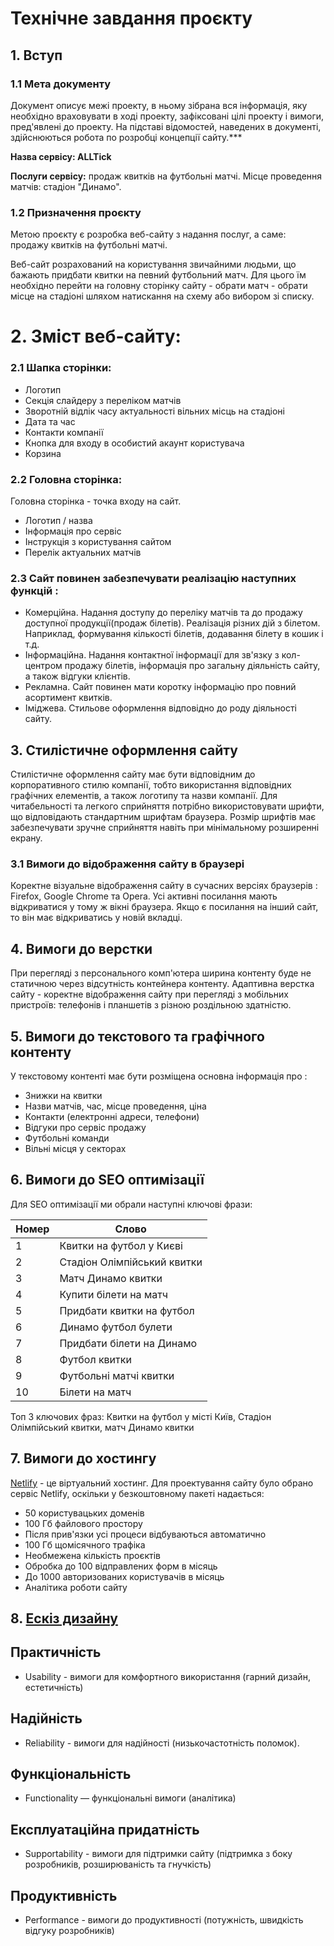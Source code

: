 # Технічне завдання проєкту

## 1. Вступ

### 1.1 Мета документу

Документ описує межі проекту, в ньому зібрана вся інформація, яку необхідно враховувати в ході проекту, зафіксовані цілі проекту і вимоги, пред'явлені до проекту. На підставі відомостей, наведених в документі, здійснюються робота по розробці концепції сайту.***

**Назва сервісу: ALLTick**

**Послуги сервісу:** продаж квитків на футбольні матчі. 
Місце проведення матчів: стадіон "Динамо".

### 1.2 Призначення проєкту

Метою проєкту є розробка веб-сайту з надання послуг, а саме: продажу квитків на футбольні матчі.

Веб-сайт розрахований на користування звичайними людьми, що бажають придбати квитки на певний футбольний матч.
Для цього їм необхідно перейти на головну сторінку сайту - обрати матч - обрати місце на стадіоні шляхом натискання на схему або вибором зі списку.

# 2. Зміст веб-сайту:
### 2.1 Шапка сторінки: ###
   * Логотип
   * Секція слайдеру з переліком матчів
   * Зворотній відлік часу актуальності вільних місць на стадіоні
   * Дата та час
   * Контакти компанії
   * Кнопка для входу в особистий акаунт користувача
   * Корзина

### 2.2 Головна сторінка: ### 
Головна сторінка - точка входу на сайт.

  * Логотип / назва
  * Інформація про сервіс
  * Інструкція з користування сайтом
  * Перелік актуальних матчів

### 2.3 Сайт повинен забезпечувати реалізацію наступних функцій : ###

* Комерційна. Надання доступу до переліку матчів та до продажу доступної продукції(продаж білетів). Реалізація різних дій з білетом. Наприклад, формування кількості білетів, додавання білету в кошик і т.д.
* Інформаційна. Надання контактної інформації для зв'язку з кол-центром продажу білетів, інформація про загальну діяльність сайту, а також відгуки клієнтів.
* Рекламна. Сайт повинен мати коротку інформацію про повний асортимент квитків.
* Іміджева. Стильове оформлення відповідно до роду діяльності сайту.
 
## 3. Стилістичне оформлення сайту ###

Стилістичне оформлення сайту має бути відповідним до корпоративного стилю компанії, тобто використання відповідних графічних елементів, а також логотипу та назви компанії. Для читабельності та легкого сприйняття потрібно використовувати шрифти, що відповідають стандартним шрифтам браузера. Розмір шрифтів має забезпечувати зручне сприйняття навіть при мінімальному розширенні екрану.

### 3.1 Вимоги до відображення сайту в браузері ###

Коректне візуальне відображення сайту в сучасних версіях браузерів : Firefox, Google Chrome та Opera.
Усі активні посилання мають відкриватися у тому ж вікні браузера. Якщо є посилання на інший сайт, то він має відкриватись у новій вкладці.

## 4. Вимоги до верстки ###

При перегляді з персонального комп'ютера ширина контенту буде не статичною через відсутність контейнера контенту. 
Адаптивна верстка сайту - коректне відображення сайту при перегляді з мобільних пристроїв: телефонів і планшетів з різною роздільною здатністю.

## 5. Вимоги до текстового та графічного контенту ###

У текстовому контенті має бути розміщена основна інформація про :
* Знижки на квитки
* Назви матчів, час, місце проведення, ціна
* Контакти (електронні адреси, телефони)
* Відгуки про сервіс продажу
* Футбольні команди
* Вільні місця у секторах

## 6. Вимоги до SEO оптимізації
Для SEO оптимізації ми обрали наступні ключові фрази:

| Номер |   Слово   |
| ----- | --------- |
|   1   |   Квитки на футбол у Києві  |
|   2   | Стадіон Олімпійський квитки |
|   3   |      Матч Динамо квитки     |
|   4   |    Купити білети на матч    |
|   5   |  Придбати квитки на футбол  |
|   6   |     Динамо футбол булети    |
|   7   |  Придбати білети на Динамо  |
|   8   |        Футбол квитки        |
|   9   |    Футбольні матчі квитки   |
|   10  |       Білети на матч        |

Топ 3 ключових фраз: Квитки на футбол у місті Київ, Стадіон Олімпійський квитки, матч Динамо квитки

## 7. Вимоги до хостингу
[Netlify](https://www.netlify.com/) - це віртуальний хостинг.
Для проектування сайту було обрано сервіс Netlify, оскільки у безкоштовному пакеті надається:
* 50 користувацьких доменів
* 100 Гб файлового простору
* Після прив'язки усі процеси відбуваються автоматично
* 100 Гб щомісячного трафіка
* Необмежена кількість проєктів
* Обробка до 100 відправлених форм в місяць
* До 1000 авторизованих користувачів в місяць
* Аналітика роботи сайту

## 8. [Ескіз дизайну](https://github.com/Oleh-Khomenko/football-tickets/blob/main/docs/design/layout%20.png)

## Практичність ##
* Usability - вимоги для комфортного використання (гарний дизайн, естетичність)

## Надійність ##
* Reliability - вимоги для надійності (низькочастотність поломок).

## Функціональність ##
* Functionality — функціональні вимоги (аналітика)

## Експлуатаційна придатність ##
* Supportability - вимоги для підтримки сайту (підтримка з боку розробників, розширюваність та гнучкість)

## Продуктивність ##
* Performance - вимоги до продуктивності (потужність, швидкість відгуку розробників)

